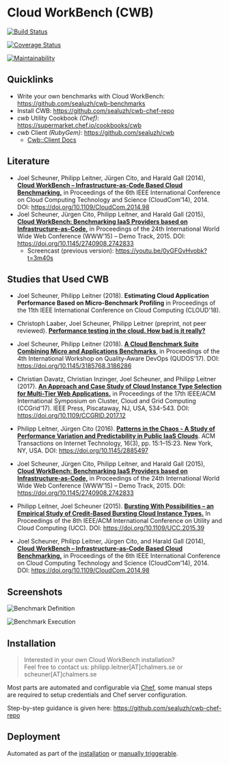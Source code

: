 # Cloud WorkBench (CWB)

[![Build Status](https://travis-ci.org/sealuzh/cloud-workbench.svg?branch=master)](https://travis-ci.org/sealuzh/cloud-workbench)

[![Coverage Status](https://coveralls.io/repos/github/sealuzh/cloud-workbench/badge.svg?branch=master)](https://coveralls.io/github/sealuzh/cloud-workbench?branch=master)

[![Maintainability](https://api.codeclimate.com/v1/badges/fd2aa0193647f862d92e/maintainability)](https://codeclimate.com/github/sealuzh/cloud-workbench/maintainability)

## Quicklinks

* Write your own benchmarks with Cloud WorkBench: https://github.com/sealuzh/cwb-benchmarks
* Install CWB: https://github.com/sealuzh/cwb-chef-repo
* *cwb* Utility Cookbook *(Chef)*: https://supermarket.chef.io/cookbooks/cwb
* *cwb* Client *(RubyGem)*: https://github.com/sealuzh/cwb
    * [Cwb::Client Docs](http://www.rubydoc.info/gems/cwb/Cwb/Client)

## Literature

* Joel Scheuner, Philipp Leitner, Jürgen Cito, and Harald Gall (2014), [**Cloud WorkBench – Infrastructure-as-Code Based Cloud Benchmarking,**](http://arxiv.org/pdf/1408.4565v1.pdf) in Proceedings of the 6th IEEE International Conference on Cloud Computing Technology and Science (CloudCom’14), 2014. DOI: https://doi.org/10.1109/CloudCom.2014.98
* Joel Scheuner, Jürgen Cito, Philipp Leitner, and Harald Gall (2015), [**Cloud WorkBench: Benchmarking IaaS Providers based on Infrastructure-as-Code,**](http://www.www2015.it/documents/proceedings/companion/p239.pdf) in Proceedings of the 24th International World Wide Web Conference (WWW’15) – Demo Track, 2015. DOI: https://doi.org/10.1145/2740908.2742833
  * Screencast (previous version): https://youtu.be/0yGFGvHvobk?t=3m40s

## Studies that Used CWB

* Joel Scheuner, Philipp Leitner (2018). **Estimating Cloud Application Performance Based on Micro-Benchmark Profiling** in Proceedings of the 11th  IEEE International Conference on Cloud Computing (CLOUD'18).

* Christoph Laaber, Joel Scheuner, Philipp Leitner (preprint, not peer reviewed). [**Performance testing in the cloud. How bad is it really?**](https://peerj.com/preprints/3507/)

* Joel Scheuner, Philipp Leitner (2018). [**A Cloud Benchmark Suite Combining Micro and Applications Benchmarks**](https://dl.acm.org/citation.cfm?id=3186286), in Proceedings of the 4th International Workshop on Quality-Aware DevOps (QUDOS'17). DOI: https://doi.org/10.1145/3185768.3186286

* Christian Davatz, Christian Inzinger, Joel Scheuner, and Philipp Leitner (2017). [**An Approach and Case Study of Cloud Instance Type Selection for Multi-Tier Web Applications.**](https://pdfs.semanticscholar.org/82c8/3bc10bc34ae0e67bae2996c6055f27433826.pdf) in Proceedings of the 17th IEEE/ACM International Symposium on Cluster, Cloud and Grid Computing (CCGrid'17). IEEE Press, Piscataway, NJ, USA, 534-543. DOI: https://doi.org/10.1109/CCGRID.2017.12

* Philipp Leitner, Jürgen Cito (2016). [**Patterns in the Chaos - A Study of Performance Variation and Predictability in Public IaaS Clouds**](https://arxiv.org/pdf/1411.2429v2.pdf). ACM Transactions on Internet Technology, 16(3), pp. 15:1–15:23. New York, NY, USA. DOI: https://doi.org/10.1145/2885497

* Joel Scheuner, Jürgen Cito, Philipp Leitner, and Harald Gall (2015), [**Cloud WorkBench: Benchmarking IaaS Providers based on Infrastructure-as-Code,**](http://www.www2015.it/documents/proceedings/companion/p239.pdf) in Proceedings of the 24th International World Wide Web Conference (WWW’15) – Demo Track, 2015. DOI: https://doi.org/10.1145/2740908.2742833

* Philipp Leitner, Joel Scheuner (2015). [**Bursting With Possibilities – an Empirical Study of Credit-Based Bursting Cloud Instance Types.**](http://ieeexplore.ieee.org/stamp/stamp.jsp?tp=&arnumber=7431414) In Proceedings of the 8th IEEE/ACM International Conference on Utility and Cloud Computing (UCC). DOI: https://doi.org/10.1109/UCC.2015.39

* Joel Scheuner, Philipp Leitner, Jürgen Cito, and Harald Gall (2014), [**Cloud WorkBench – Infrastructure-as-Code Based Cloud Benchmarking,**](http://arxiv.org/pdf/1408.4565v1.pdf) in Proceedings of the 6th IEEE International Conference on Cloud Computing Technology and Science (CloudCom’14), 2014. DOI: https://doi.org/10.1109/CloudCom.2014.98

## Screenshots

![Benchmark Definition](/docs/img/cwb-edit-benchmark.png?raw=true "Edit Benchmark Definition")

![Benchmark Execution](/docs/img/cwb-show-execution.png?raw=true "Show Benchmark Execution")

## Installation

> Interested in your own Cloud WorkBench installation?<br>
> Feel free to contact us: philipp.leitner[AT]chalmers.se or scheuner[AT]chalmers.se

Most parts are automated and configurable via [Chef](https://www.chef.io/),
some manual steps are required to setup credentials and Chef server configuration.

Step-by-step guidance is given here: https://github.com/sealuzh/cwb-chef-repo

## Deployment

Automated as part of the [installation](https://github.com/sealuzh/cwb-chef-repo#installation)
 or [manually triggerable](https://github.com/sealuzh/cwb-chef-repo#deployment).
